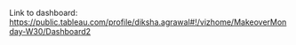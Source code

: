 Link to dashboard: https://public.tableau.com/profile/diksha.agrawal#!/vizhome/MakeoverMonday-W30/Dashboard2

